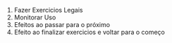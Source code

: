 1. Fazer Exercicios Legais
2. Monitorar Uso
3. Efeitos ao passar para o próximo
4. Efeito ao finalizar exercicios e voltar para o começo
